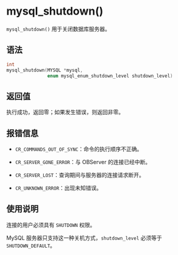mysql_shutdown() 
=====================================

`mysql_shutdown()` 用于关闭数据库服务器。

语法 
-----------------------

```c
int
mysql_shutdown(MYSQL *mysql,
               enum mysql_enum_shutdown_level shutdown_level)
```



返回值 
------------------------

执行成功，返回零；如果发生错误，则返回非零。

报错信息 
-------------------------

* `CR_COMMANDS_OUT_OF_SYNC`：命令的执行顺序不正确。

  

* `CR_SERVER_GONE_ERROR`：与 OBServer 的连接已经中断。

  

* `CR_SERVER_LOST`：查询期间与服务器的连接请求断开。

  

* `CR_UNKNOWN_ERROR`：出现未知错误。

  




使用说明 
-------------------------

连接的用户必须具有 `SHUTDOWN` 权限。

MySQL 服务器只支持这一种关机方式，`shutdown_level` 必须等于 `SHUTDOWN_DEFAULT`。

